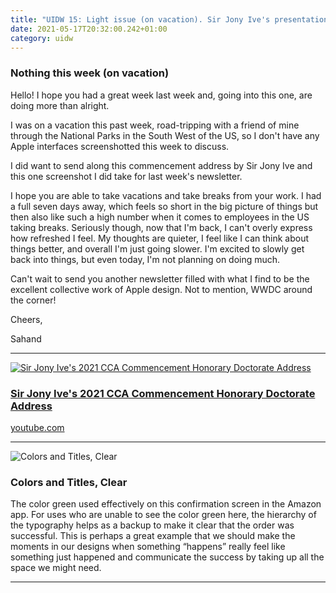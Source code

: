 ```yaml
---
title: "UIDW 15: Light issue (on vacation). Sir Jony Ive's presentation and Amazon typography."
date: 2021-05-17T20:32:00.242+01:00
category: uidw
---
```


### Nothing this week (on vacation)

Hello! I hope you had a great week last week and, going into this one, are doing more than alright.

I was on a vacation this past week, road-tripping with a friend of mine through the National Parks in the South West of the US, so I don't have any Apple interfaces screenshotted this week to discuss.

I did want to send along this commencement address by Sir Jony Ive and this one screenshot I did take for last week's newsletter.

I hope you are able to take vacations and take breaks from your work. I had a full seven days away, which feels so short in the big picture of things but then also like such a high number when it comes to employees in the US taking breaks. Seriously though, now that I'm back, I can't overly express how refreshed I feel. My thoughts are quieter, I feel like I can think about things better, and overall I'm just going slower. I'm excited to slowly get back into things, but even today, I'm not planning on doing much.

Can't wait to send you another newsletter filled with what I find to be the excellent collective work of Apple design. Not to mention, WWDC around the corner!

Cheers,

 Sahand 

---

[![](https://assets.sahandnayebaziz.org/sir-jony-ive's-2021-cca-commencement-honorary-doctorate-address.jpeg "Sir Jony Ive's 2021 CCA Commencement Honorary Doctorate Address")](https://cur.at/M59BmWm?m=web) 

### [Sir Jony Ive's 2021 CCA Commencement Honorary Doctorate Address](https://cur.at/M59BmWm?m=web)

[youtube.com](https://cur.at/M59BmWm?m=web) 

---

![](https://assets.sahandnayebaziz.org/colors-and-titles-clear.jpeg "Colors and Titles, Clear") 

### Colors and Titles, Clear

The color green used effectively on this confirmation screen in the Amazon app. For uses who are unable to see the color green here, the hierarchy of the typography helps as a backup to make it clear that the order was successful. This is perhaps a great example that we should make the moments in our designs when something “happens” really feel like something just happened and communicate the success by taking up all the space we might need.

---